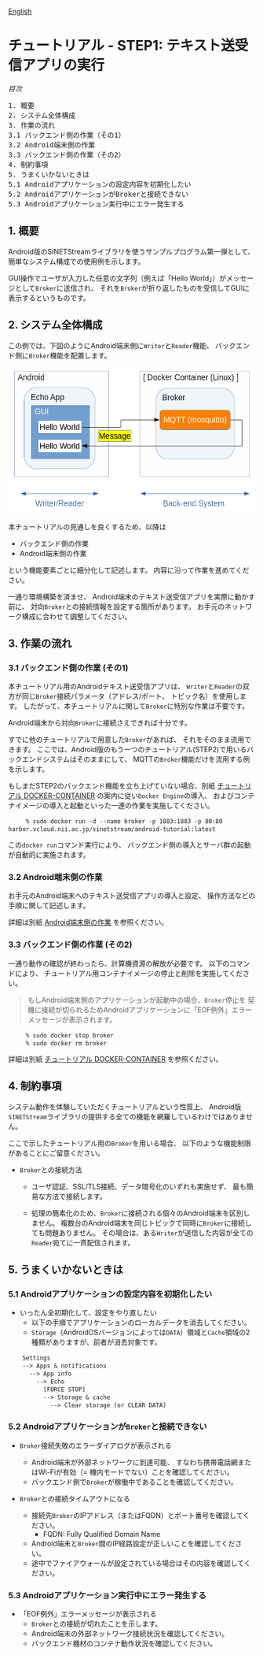 <!--
Copyright (C) 2020-2021 National Institute of Informatics

Licensed to the Apache Software Foundation (ASF) under one
or more contributor license agreements.  See the NOTICE file
distributed with this work for additional information
regarding copyright ownership.  The ASF licenses this file
to you under the Apache License, Version 2.0 (the
"License"); you may not use this file except in compliance
with the License.  You may obtain a copy of the License at

  http://www.apache.org/licenses/LICENSE-2.0

Unless required by applicable law or agreed to in writing,
software distributed under the License is distributed on an
"AS IS" BASIS, WITHOUT WARRANTIES OR CONDITIONS OF ANY
KIND, either express or implied.  See the License for the
specific language governing permissions and limitations
under the License.
-->

[English](TUTORIAL-android-step1-overview.en.md)

# チュートリアル - STEP1: テキスト送受信アプリの実行

<em>目次</em>
<pre>
1. 概要
2. システム全体構成
3. 作業の流れ
3.1 バックエンド側の作業（その1）
3.2 Android端末側の作業
3.3 バックエンド側の作業（その2）
4. 制約事項
5. うまくいかないときは
5.1 Androidアプリケーションの設定内容を初期化したい
5.2 AndroidアプリケーションがBrokerと接続できない
5.3 Androidアプリケーション実行中にエラー発生する
</pre>


## 1. 概要

Android版のSINETStreamライブラリを使うサンプルプログラム第一弾として、
簡単なシステム構成での使用例を示します。

GUI操作でユーザが入力した任意の文字列（例えば「Hello World」）がメッセージとして`Broker`に送信され、
それを`Broker`が折り返したものを受信してGUIに表示するというものです。


## 2. システム全体構成

この例では、下図のようにAndroid端末側に`Writer`と`Reader`機能、
バックエンド側に`Broker`機能を配置します。

![構成](images/step1/system_model.png)

本チュートリアルの見通しを良くするため、以降は

* バックエンド側の作業
* Android端末側の作業

という機能要素ごとに細分化して記述します。
内容に沿って作業を進めてください。

一通り環境構築を済ませ、
Android端末のテキスト送受信アプリを実際に動かす前に、
対向`Broker`との接続情報を設定する箇所があります。
お手元のネットワーク構成に合わせて調整してください。


## 3. 作業の流れ
### 3.1 バックエンド側の作業 (その1)

本チュートリアル用のAndroidテキスト送受信アプリは、
`Writer`と`Reader`の双方が同じ`Broker`接続パラメータ（アドレス/ポート、
トピック名）を使用します。
したがって、本チュートリアルに関して`Broker`に特別な作業は不要です。

Android端末から対向`Broker`に接続さえできれば十分です。

すでに他のチュートリアルで用意した`Broker`があれば、
それをそのまま流用できます。
ここでは、Android版のもう一つのチュートリアル(STEP2)で用いるバックエンドシステムはそのままにして、
MQTTの`Broker`機能だけを流用する例を示します。

もしまだSTEP2のバックエンド機能を立ち上げていない場合、別紙
[チュートリアル DOCKER-CONTAINER](sinetstreamhelper-tutorial-container/TUTORIAL-docker-container.md)
の案内に従い`Docker Engine`の導入、
およびコンテナイメージの導入と起動といった一連の作業を実施してください。

```console
     % sudo docker run -d --name broker -p 1883:1883 -p 80:80 harbor.vcloud.nii.ac.jp/sinetstream/android-tutorial:latest
```
この`docker run`コマンド実行により、
バックエンド側の導入とサーバ群の起動が自動的に実施されます。


### 3.2 Android端末側の作業

お手元のAndroid端末へのテキスト送受信アプリの導入と設定、
操作方法などの手順に関して記述します。

詳細は別紙
[Android端末側の作業](TUTORIAL-android-step1.md)
を参照ください。


### 3.3 バックエンド側の作業 (その2)

一通り動作の確認が終わったら、計算機資源の解放が必要です。
以下のコマンドにより、
チュートリアル用コンテナイメージの停止と削除を実施してください。

> もしAndroid端末側のアプリケーションが起動中の場合、`Broker`停止を
> 契機に接続が切られるためAndroidアプリケーションに「EOF例外」エラー
> メッセージが表示されます。

```console
     % sudo docker stop broker
     % sudo docker rm broker
```

詳細は別紙
[チュートリアル DOCKER-CONTAINER](sinetstreamhelper-tutorial-container/TUTORIAL-docker-container.md)
を参照ください。


## 4. 制約事項

システム動作を体験していただくチュートリアルという性質上、
Android版`SINETStream`ライブラリの提供する全ての機能を網羅しているわけではありません。

ここで示したチュートリアル用の`Broker`を用いる場合、
以下のような機能制限があることにご留意ください。

* `Broker`との接続方法
    * ユーザ認証、SSL/TLS接続、データ暗号化のいずれも実施せず、
最も簡易な方法で接続します。

    * 処理の簡素化のため、`Broker`に接続される個々のAndroid端末を区別しません。
複数台のAndroid端末を同じトピックで同時に`Broker`に接続しても問題ありません。
その場合は、ある`Writer`が送信した内容が全ての`Reader`宛てに一斉配信されます。


## 5. うまくいかないときは
### 5.1 Androidアプリケーションの設定内容を初期化したい

* いったん全初期化して、設定をやり直したい
    * 以下の手順でアプリケーションのローカルデータを消去してください。
    * `Storage`（AndroidOSバージョンによっては`DATA`）領域と`Cache`領域の2種類がありますが、前者が消去対象です。

```
    Settings
    --> Apps & notifications
      --> App info
        --> Echo
          [FORCE STOP]
          --> Storage & cache
            --> Clear storage (or CLEAR DATA)
```

### 5.2 Androidアプリケーションが`Broker`と接続できない

* `Broker`接続失敗のエラーダイアログが表示される
    * Android端末が外部ネットワークに到達可能、
すなわち携帯電話網またはWi-Fiが有効（= 機内モードでない）ことを確認してください。
    * バックエンド側で`Broker`が稼働中であることを確認してください。

* `Broker`との接続タイムアウトになる
    * 接続先`Broker`のIPアドレス（またはFQDN）とポート番号を確認してください。
        * FQDN: Fully Qualified Domain Name
    * Android端末と`Broker`間のIP経路設定が正しいことを確認してください。
    * 途中でファイアウォールが設定されている場合はその内容を確認してください。


### 5.3 Androidアプリケーション実行中にエラー発生する

* 「EOF例外」エラーメッセージが表示される
    * `Broker`との接続が切れたことを示します。
    * Android端末の外部ネットワーク接続状況を確認してください。
    * バックエンド機材のコンテナ動作状況を確認してください。

